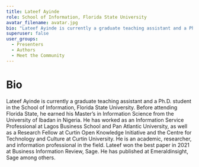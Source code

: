 ```yaml
---
title: Lateef Ayinde
role: School of Information, Florida State University
avatar_filename: avatar.jpg
bio: "Lateef Ayinde is currently a graduate teaching assistant and a Ph.D. student in the School of Information, Florida State University. Before attending Florida State, he earned his Master’s in Information Science from the University of Ibadan in Nigeria. He has worked as an Information Service Professional at Lagos Business School and Pan Atlantic University, as well as a Research Fellow at Curtin Open Knowledge Initiative and the Centre for Technology and Culture at Curtin University. He is an academic, researcher, and information professional in the field. Lateef won the best paper in 2021 at Business Information Review, Sage. He has published at Emeraldinsight, Sage among others."
superuser: false
user_groups:
  - Presenters
  - Authors
  - Meet the Community
---
```


# Bio

Lateef Ayinde is currently a graduate teaching assistant and a Ph.D. student in the School of Information, Florida State University. Before attending Florida State, he earned his Master’s in Information Science from the University of Ibadan in Nigeria. He has worked as an Information Service Professional at Lagos Business School and Pan Atlantic University, as well as a Research Fellow at Curtin Open Knowledge Initiative and the Centre for Technology and Culture at Curtin University. He is an academic, researcher, and information professional in the field. Lateef won the best paper in 2021 at Business Information Review, Sage. He has published at Emeraldinsight, Sage among others.
